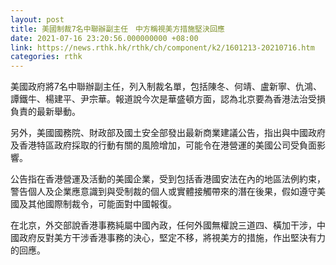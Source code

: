 ```yaml
---
layout: post
title: 美國制裁7名中聯辦副主任　中方稱視美方措施堅決回應
date: 2021-07-16 23:20:56.000000000 +08:00
link: https://news.rthk.hk/rthk/ch/component/k2/1601213-20210716.htm
categories: rthk
---
```


美國政府將7名中聯辦副主任，列入制裁名單，包括陳冬、何靖、盧新寧、仇鴻、譚鐵牛、楊建平、尹宗華。報道說今次是華盛頓方面，認為北京要為香港法治受損負責的最新舉動。

另外，美國國務院、財政部及國土安全部發出最新商業建議公告，指出與中國政府及香港特區政府採取的行動有關的風險增加，可能令在港營運的美國公司受負面影響。

公告指在香港營運及活動的美國企業，受到包括香港國安法在內的地區法例約束，警告個人及企業應意識到與受制裁的個人或實體接觸帶來的潛在後果，假如遵守美國及其他國際制裁令，可能面對中國報復。

在北京，外交部說香港事務純屬中國內政，任何外國無權說三道四、橫加干涉，中國政府反對美方干涉香港事務的決心，堅定不移，將視美方的措施，作出堅決有力的回應。
